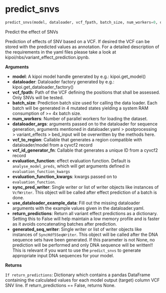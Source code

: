 <h1 id="kipoi_veff.predict_snvs">predict_snvs</h1>

```python
predict_snvs(model, dataloader, vcf_fpath, batch_size, num_workers=0, dataloader_args=None, vcf_to_region=None, vcf_id_generator_fn=<function default_vcf_id_gen at 0x7fe9ae94b840>, evaluation_function=<function analyse_model_preds at 0x7fe9ae954b70>, evaluation_function_kwargs={'diff_types': {'logit': <kipoi_veff.scores.Logit object at 0x7fe9ae95d278>}}, sync_pred_writer=None, use_dataloader_example_data=False, return_predictions=False, generated_seq_writer=None)
```
Predict the effect of SNVs

Prediction of effects of SNV based on a VCF. If desired the VCF can be stored with the predicted values as
annotation. For a detailed description of the requirements in the yaml files please take a look at
kipoi/nbs/variant_effect_prediction.ipynb.

__Arguments__

- __model__: A kipoi model handle generated by e.g.: kipoi.get_model()
- __dataloader__: Dataloader factory generated by e.g.: kipoi.get_dataloader_factory()
- __vcf_fpath__: Path of the VCF defining the positions that shall be assessed. Only SNVs will be tested.
- __batch_size__: Prediction batch size used for calling the data loader. Each batch will be generated in 4
        mutated states yielding a system RAM consumption of >= 4x batch size.
- __num_workers__: Number of parallel workers for loading the dataset.
- __dataloader_args__: arguments passed on to the dataloader for sequence generation, arguments
        mentioned in dataloader.yaml > postprocessing > variant_effects > bed_input will be overwritten
        by the methods here.
- __vcf_to_region__: Callable that generates a region compatible with dataloader/model from a cyvcf2 record
- __vcf_id_generator_fn__: Callable that generates a unique ID from a cyvcf2 record
- __evaluation_function__: effect evaluation function. Default is `analyse_model_preds`, which will get
        arguments defined in `evaluation_function_kwargs`
- __evaluation_function_kwargs__: kwargs passed on to `evaluation_function`.
- __sync_pred_writer__: Single writer or list of writer objects like instances of `VcfWriter`. This object
        will be called after effect prediction of a batch is done.
- __use_dataloader_example_data__: Fill out the missing dataloader arguments with the example values given in the
        dataloader.yaml.
- __return_predictions__: Return all variant effect predictions as a dictionary. Setting this to False will
        help maintain a low memory profile and is faster as it avoids concatenating batches after prediction.
- __generated_seq_writer__: Single writer or list of writer objects like instances of `SyncHdf5SeqWriter`.
        This object will be called after the DNA sequence sets have been generated. If this parameter is
        not None, no prediction will be performed and only DNA sequence will be written!! This is relevant
        if you want to use the `predict_snvs` to generate appropriate input DNA sequences for your model.

__Returns__

`If return_predictions`: Dictionary which contains a pandas DataFrame containing the calculated values
        for each model output (target) column VCF SNV line. If return_predictions == False, returns None.

